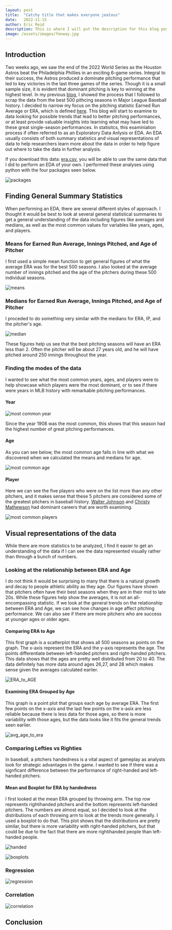 ```yaml
---
layout: post
title:  "Catchy title that makes everyone jealous"
date:   2022-11-15
author: Eric Reid
description: This is where I will put the description for this blog post
image: /assets/images/fenway.jpg
---
```

## Introduction
Two weeks ago, we saw the end of the 2022 World Series as the Houston Astros beat the Philadelphia Phillies in an exciting 6-game series. Integral to their success, the Astros produced a dominate pitching performance that led to key victories in the last three games of the series. Though it is a small sample size, it is evident that dominant pitching is key to winning at the highest level. In my previous [blog](https://erictreid514.github.io/stat386-projects/2022/10/18/webscraping-blog.html), I showed the process that I followed to scrap the data from the best 500 pithcing seasons in Major League Baseball history. I decided to narrow my focus on the pitching statistic Earned Run Average or ERA, which is defined [here](https://www.mlb.com/glossary/standard-stats/earned-run-average). This blog will start to examine to data looking for possible trends that lead to better pitching performances, or at least provide valuable insights into learning what may have led to these great single-season performances. In statisitcs, this examiniation process if often referred to as an Exploratory Data Anlysis or EDA. An EDA usually consists of both summary statistics and visual representations of data to help researchers learn more about the data in order to help figure out where to take the data in further analysis.

If you download this data: [era.csv](https://github.com/erictreid514/stat386-projects/files/10023825/era.csv), you will be able to use the same data that I did to perform an EDA of your own. I performed these analyses using python with the four packages seen below.

![packages](https://user-images.githubusercontent.com/100799679/202241945-5b2c24e7-a640-4694-8471-c512636e84fe.jpg)

## Finding General Summary Statistics
When performing an EDA, there are several different styles of approach. I thought it would be best to look at several general statistical summaries to get a general understanding of the data including figures like averages and medians, as well as the most common values for variables like years, ages, and players.

### Means for Earned Run Average, Innings Pitched, and Age of Pitcher
I first used a simple mean function to get general figures of what the average ERA was for the best 500 seasons. I also looked at the average number of innings pitched and the age of the pitchers during these 500 individual seasons.

![means](https://user-images.githubusercontent.com/100799679/202242534-5a6e870c-635e-4cdb-8d8f-5b1facb11d41.jpg)

### Medians for Earned Run Average, Innings Pitched, and Age of Pitcher
I proceded to do something very similar with the medians for ERA, IP, and the pitcher's age.

![median](https://user-images.githubusercontent.com/100799679/202243117-75ab0167-b26b-4c1f-b707-49cc53bcf01b.jpg)

These figures help us see that the best pitching seasons will have an ERA less than 2. Often the pitcher will be about 27 years old, and he will have pitched around 250 innings throughout the year.

### Finding the modes of the data
I wanted to see what the most common years, ages, and players were to help showcase which players were the most dominant, or to see if there were years in MLB history with remarkable pitching performances.

#### Year
![most common year](https://user-images.githubusercontent.com/100799679/202243734-c78b773c-b60c-4e00-866d-135148c975a0.jpg)

Since the year 1908 was the most common, this shows that this season had the highest number of great pitching performances.

#### Age
As you can see below, the most common age falls in line with what we discovered when we calculated the means and medians for age. 

![most common age](https://user-images.githubusercontent.com/100799679/202244037-2913398d-4b01-41b3-afcc-dbef3d0b62fc.jpg)

#### Player
Here we can see the five players who were on the list more than any other pitchers, and it makes sense that these 5 pitchers are considered some of the greatest pitchers in baseball history. [Walter Johnson](https://en.wikipedia.org/wiki/Walter_Johnson) and [Christy Mathewson](https://en.wikipedia.org/wiki/Christy_Mathewson) had dominant careers that are worth examining.

![most common players](https://user-images.githubusercontent.com/100799679/202244062-f8af7ff2-5c69-43bd-bad8-92230cbcde82.jpg)

## Visual representations of the data
While there are more statistics to be analyzed, I find it easier to get an understanding of the data if I can see the data represented visually rather than through a bunch of numbers.

### Looking at the relationship between ERA and Age
I do not think it would be surprising to many that there is a natural growth and decay to people athletic ability as they age. Our figures have shown that pitchers often have their best seasons when they are in their mid to late 20s. While these figures help show the averages, it is not an all-encompassing statistic. If we look at the general trends on the relationship between ERA and Age, we can see how changes in age affect pitching performance. We can also see if there are more pitchers who are success at younger ages or older ages. 

#### Comparing ERA to Age
This first graph is a scatterplot that shows all 500 seasons as points on the graph. The x-axis represent the ERA and the y-axis represents the age. The points differentiate between left-handed pitchers and right-handed pitchers. This data shows that the ages are pretty well distributed from 20 to 40. The data definitely has more data around ages 26,27, and 28 which makes sense given the averages calculated earlier.

![ERA_to_AGE](https://user-images.githubusercontent.com/100799679/202251532-dfc376d8-aea5-484e-a5d0-2fee4d9d4c1e.png)

#### Examining ERA Grouped by Age
This graph is a point plot that groups each age by average ERA. The first few points on the x-axis and the last few points on the x-asix are less reliable because there is less data for those ages, so there is more variability with those ages, but the data looks like it fits the general trends seen earlier.

![avg_age_to_era](https://user-images.githubusercontent.com/100799679/202253359-9310384e-01ae-4625-9c7b-40dae9519ed1.png)

### Comparing Lefties vs Righties
In baseball, a pitchers handedness is a vital aspect of gameplay as analysts look for strategic advantages in the game. I wanted to see if there was a signficant difference between the performance of right-handed and left-handed pitchers.

#### Mean and Boxplot for ERA by handedness

I first looked at the mean ERA grouped by throwing arm. The top row represents rightihanded pitchers and the bottom represents left-handed pitchers. The numbers are almost equal, so I decided to look at the distributions of each throwing arm to look at the trends more generally. I used a boxplot to do that. This plot shows that the distributions are pretty similar, but there is more variability with right-handed pitchers, but that could be due to the fact that there are more rightihanded people than left-handed people.

![handed](https://user-images.githubusercontent.com/100799679/202254532-de3a1552-d66c-4536-b5f6-a73356eab25b.jpg)

![boxplots](https://user-images.githubusercontent.com/100799679/202254644-5019f127-5fd4-4f12-b558-09f7fb91270e.png)

### Regression 
![regression](https://user-images.githubusercontent.com/100799679/202254759-39bd4c35-c110-4603-a840-27452b81c4b1.png)


### Correlation
![correlation](https://user-images.githubusercontent.com/100799679/202254729-a1412a0c-b2ff-4f01-a3fd-09994725ea75.png)


## Conclusion




